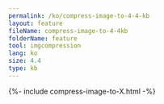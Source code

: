 ```yaml
---
permalink: /ko/compress-image-to-4-4-kb
layout: feature
fileName: compress-image-to-4-4kb
folderName: feature
tool: imgcompression
lang: ko
size: 4.4
type: kb
---
```


{%- include compress-image-to-X.html -%}
